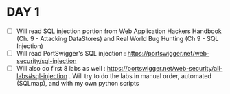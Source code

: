 # DAY 1

* [ ] Will read SQL injection portion from Web Application Hackers Handbook (Ch. 9 - Attacking DataStores) and Real World Bug Hunting (Ch 9 - SQL Injection)
* [ ] Will read PortSwigger's SQL injection : https://portswigger.net/web-security/sql-injection
* [ ] Will also do first 8 labs as well : https://portswigger.net/web-security/all-labs#sql-injection . Will try to do the labs in manual order, automated (SQLmap), and with my  own python scripts
